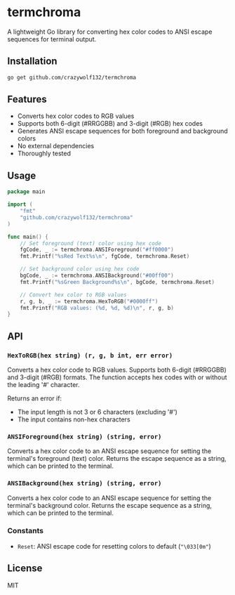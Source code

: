 # termchroma

A lightweight Go library for converting hex color codes to ANSI escape sequences for terminal output.

## Installation

```bash
go get github.com/crazywolf132/termchroma
```

## Features

- Converts hex color codes to RGB values
- Supports both 6-digit (#RRGGBB) and 3-digit (#RGB) hex codes
- Generates ANSI escape sequences for both foreground and background colors
- No external dependencies
- Thoroughly tested

## Usage

```go
package main

import (
    "fmt"
    "github.com/crazywolf132/termchroma"
)

func main() {
    // Set foreground (text) color using hex code
    fgCode, _ := termchroma.ANSIForeground("#ff0000")
    fmt.Printf("%sRed Text%s\n", fgCode, termchroma.Reset)

    // Set background color using hex code
    bgCode, _ := termchroma.ANSIBackground("#00ff00")
    fmt.Printf("%sGreen Background%s\n", bgCode, termchroma.Reset)

    // Convert hex color to RGB values
    r, g, b, _ := termchroma.HexToRGB("#0000ff")
    fmt.Printf("RGB values: (%d, %d, %d)\n", r, g, b)
}
```

## API

### `HexToRGB(hex string) (r, g, b int, err error)`

Converts a hex color code to RGB values. Supports both 6-digit (#RRGGBB) and 3-digit (#RGB) formats.
The function accepts hex codes with or without the leading '#' character.

Returns an error if:
- The input length is not 3 or 6 characters (excluding '#')
- The input contains non-hex characters

### `ANSIForeground(hex string) (string, error)`

Converts a hex color code to an ANSI escape sequence for setting the terminal's foreground (text) color.
Returns the escape sequence as a string, which can be printed to the terminal.

### `ANSIBackground(hex string) (string, error)`

Converts a hex color code to an ANSI escape sequence for setting the terminal's background color.
Returns the escape sequence as a string, which can be printed to the terminal.

### Constants

- `Reset`: ANSI escape code for resetting colors to default (`"\033[0m"`)

## License

MIT